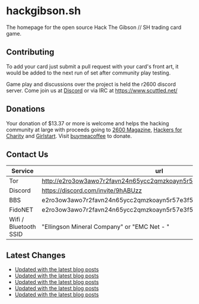 # hackgibson.sh
The homepage for the open source Hack The Gibson // SH trading card game.


## Contributing

To add your card just submit a pull request with your card's front art, it would be added to the next run of set after community play testing.

Game play and discussions over the project is held the r2600 discord server. Come join us at [Discord](https://discord.com/invite/9hABUzz) or via IRC at https://www.scuttled.net/


## Donations

Your donation of $13.37 or more is welcome and helps the hacking community at large with proceeds going to [2600 Magazine](https://2600.com/), [Hackers for Charity](https://hackersforcharity.org) and [Girlstart](https://girlstart.org).  Visit [buymeacoffee](https://www.buymeacoffee.com/hackgibson.sh) to donate.


## Contact Us

Service | url
-|-
Tor | http://e2ro3ow3awo7r2favn24n65ycc2qmzkoayn5r57e3f56nvjwdcgg32ad.onion
Discord | https://discord.com/invite/9hABUzz
BBS | e2ro3ow3awo7r2favn24n65ycc2qmzkoayn5r57e3f56nvjwdcgg32ad.onion:23
FidoNET | e2ro3ow3awo7r2favn24n65ycc2qmzkoayn5r57e3f56nvjwdcgg32ad.onion:24554
Wifi / Bluetooth SSID | "Ellingson Mineral Company" or "EMC Net - <fidonet address>"

## Latest Changes
<!-- BLOG-POST-LIST:START -->
- [Updated with the latest blog posts](https://github.com/DFW2600/hackgibson.sh/commit/336c0fc828a82d5aa6afd02f7ca74a0576578b22)
- [Updated with the latest blog posts](https://github.com/DFW2600/hackgibson.sh/commit/294fd91b3673fb22e4569a8c20758e897dd349e7)
- [Updated with the latest blog posts](https://github.com/DFW2600/hackgibson.sh/commit/697f0093f986f2ad43bc4b0985e95d277fa9cdbe)
- [Updated with the latest blog posts](https://github.com/DFW2600/hackgibson.sh/commit/7ca1a0b0641993d9c560c04cedcfc9f79a16d9f5)
- [Updated with the latest blog posts](https://github.com/DFW2600/hackgibson.sh/commit/1fd50e191a18b2a5771f450d14c7251432fa6ceb)
<!-- BLOG-POST-LIST:END -->
